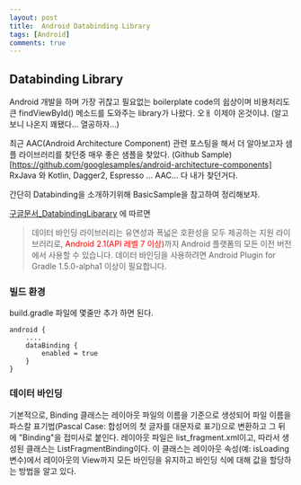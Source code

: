 ```yaml
---
layout: post
title:  Android Databinding Library
tags: [Android]
comments: true
---
```


## Databinding Library

Android 개발을 하며 가장 귀찮고 필요없는 boilerplate code의 쉽상이며
비용처리도 큰 findViewById() 메소드를 도와주는 library가 나왔다. 오ㅐ 이제야 온것이냐. (알고보니 나온지 꽤됐다... 열공하자...)

최근 AAC(Android Architecture Component) 관련 포스팅을 해서 더 알아보고자 샘플 라이브러리를 찾던중 매우 좋은 샘플을 찾았다.
(Github Sample)[https://github.com/googlesamples/android-architecture-components]
RxJava 와 Kotlin, Dagger2, Espresso ... AAC... 다 내가 찾던거다.

간단히 Databinding을 소개하기위해 BasicSample을 참고하여 정리해보자.

[구글문서_DatabindingLibarary](https://developer.android.com/topic/libraries/data-binding/index.html#studio_support) 에 따르면

> 데이터 바인딩 라이브러리는 유연성과 폭넓은 호환성을 모두 제공하는 지원 라이브러리로, <font color="red">Android 2.1(API 레벨 7 이상)</font>까지 Android 플랫폼의 모든 이전 버전에서 사용할 수 있습니다.
>데이터 바인딩을 사용하려면 Android Plugin for Gradle 1.5.0-alpha1 이상이 필요합니다.

### 빌드 환경
build.gradle 파일에 몇줄만 추가 하면 된다.

```
android {
    ....
    dataBinding {
        enabled = true
    }
}
```

### 데이터 바인딩
기본적으로, Binding 클래스는 레이아웃 파일의 이름을 기준으로 생성되어 파일 이름을 파스칼 표기법(Pascal Case: 합성어의 첫 글자를 대문자로 표기)으로 변환하고 그 뒤에 "Binding"을 접미사로 붙인다.
레이아웃 파일은 list_fragment.xml이고, 따라서 생성된 클래스는 ListFragmentBinding이다. 이 클래스는 레이아웃 속성(예: isLoading 변수)에서 레이아웃의 View까지 모든 바인딩을 유지하고 바인딩 식에 대해 값을 할당하는 방법을 알고 있다.
<script src="https://gist.github.com/daeun1012/2c36a515949ff33271b3d8dcad719405.js"/>

### 데이터 바인딩 레이아웃 파일
데이터 바인딩 레이아웃 파일은 약간 달라서 layout의 루트 태그로 시작하고 그 뒤에 data 요소와 view 루트 요소가 나온다.
data 내에 있는 `isLoading` 변수는 해당 레이아웃 내에서 사용할수 있는 속성에 대한 설명이며 레이아웃 내에 있는 식은 "@{}" 구문을 사용하여 특성 속성에 기록된다.
<script src="https://gist.github.com/daeun1012/aab7a991b804956ff20e84e6a3a7f230.js"/>

### 이벤트 처리
데이터 바인딩을 사용하여 뷰에서 발송되는 이벤트를 처리하는 식을 작성할 수 있다.
<script src="https://gist.github.com/daeun1012/a4257c4029d125a924dc8e0d7221ccc8.js"/>
<br><br><br><br><br>

---

나는 주로 Butterknife를 사용하고 있다.<br>
Butterknife는 유지보수 코드를 (ex: findViewById(), onClick()...) 큰 수고비용없이 변환 가능하고, 가독성 역시 기존 코드들을 해치지 않을것이라고 본다.<br>
물론 개인적인 생각일뿐 의견을 다분할수 있다.<br>
그러나 Databinding을 정리하고 알아보고 나니, databinding 의 적용은 많은 부분에서의 변함이 있을것이라고본다.<br>
우선 layout xml 자체 부터 변환을 해야하니, 파일수만해도 여러개가 되는것을 볼수있다.<br>
<br>
AAC 와 함께 적용했을때 빛을 보는 라이브러리같다.
새로운 프로젝트에는 가볍게 적용하여 시작해보면서 살펴봐야하겠다.<br><br><br>
